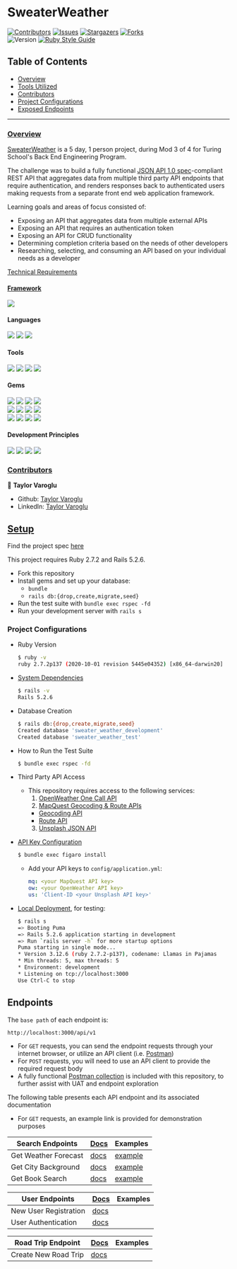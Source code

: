 # SweaterWeather

[![Contributors][contributors-shield]][contributors-url]
[![Issues][issues-shield]][issues-url]
[![Stargazers][stars-shield]][stars-url]
[![Forks][forks-shield]][forks-url]
</br>
![Version][version-badge]
[![Ruby Style Guide][rubocop-badge]][rubocop-url]



## Table of Contents

- [Overview](#overview)
- [Tools Utilized](#framework)
- [Contributors](#contributors)
- [Project Configurations](#setup)
- [Exposed Endpoints](#endpoints)


------

### <ins>Overview</ins>

[SweaterWeather](https://backend.turing.edu/module3/projects/sweater_weather/) is a 5 day, 1 person project, during Mod 3 of 4 for Turing School's Back End Engineering Program.

The challenge was to build a fully functional [JSON API 1.0 spec](https://jsonapi.org/)-compliant REST API that aggregates data from multiple third party API endpoints that require authentication, and renders responses back to authenticated users making requests from a separate front end web application framework.

Learning goals and areas of focus consisted of:

- Exposing an API that aggregates data from multiple external APIs
- Exposing an API that requires an authentication token
- Exposing an API for CRUD functionality
- Determining completion criteria based on the needs of other developers
- Researching, selecting, and consuming an API based on your individual needs as a developer

[Technical Requirements](https://backend.turing.edu/module3/projects/sweater_weather/requirements)

#### <ins>Framework</ins>
<p>
  <img src="https://img.shields.io/badge/Ruby%20On%20Rails-b81818.svg?&style=flat&logo=rubyonrails&logoColor=white" />
</p>

#### Languages
<p>
  <img src="https://img.shields.io/badge/Ruby-CC0000.svg?&style=flaste&logo=ruby&logoColor=white" />
  <img src="https://img.shields.io/badge/ActiveRecord-CC0000.svg?&style=flaste&logo=rubyonrails&logoColor=white" />
  <img src="https://img.shields.io/badge/JavaScript-f74114.svg?&style=flaste&logo=JavaScript&logoColor=white" />
</p>

#### Tools
<p>
  <img src="https://img.shields.io/badge/Atom-66595C.svg?&style=flaste&logo=atom&logoColor=white" />  
  <img src="https://img.shields.io/badge/Git-33b818.svg?&style=flaste&logo=git&logoColor=white" />
  <img src="https://img.shields.io/badge/GitHub-181717.svg?&style=flaste&logo=github&logoColor=white" />
  <img src="https://img.shields.io/badge/Postman-f74114.svg?&style=flat&logo=postman&logoColor=white" />
</p>

#### Gems
<p>
  <img src="https://img.shields.io/badge/rspec-b81818.svg?&style=flaste&logo=rubygems&logoColor=white" />
  <img src="https://img.shields.io/badge/pry-b81818.svg?&style=flaste&logo=rubygems&logoColor=white" />  
  <img src="https://img.shields.io/badge/simplecov-b81818.svg?&style=flaste&logo=rubygems&logoColor=white" />  
  <img src="https://img.shields.io/badge/shoulda--matchers-b81818.svg?&style=flaste&logo=rubygems&logoColor=white" />  
  </br>
  <img src="https://img.shields.io/badge/factory--bot-b81818.svg?&style=flaste&logo=rubygems&logoColor=white" />
  <img src="https://img.shields.io/badge/faker-b81818.svg?&style=flaste&logo=rubygems&logoColor=white" />  
  <img src="https://img.shields.io/badge/webmock-b81818.svg?&style=flaste&logo=rubygems&logoColor=white" />
  <img src="https://img.shields.io/badge/vcr-b81818.svg?&style=flaste&logo=rubygems&logoColor=white" />
  </br>
  <img src="https://img.shields.io/badge/faraday-b81818.svg?&style=flaste&logo=rubygems&logoColor=white" />
  <img src="https://img.shields.io/badge/bcrypt-b81818.svg?&style=flaste&logo=rubygems&logoColor=white" />
  <img src="https://img.shields.io/badge/figaro-b81818.svg?&style=flaste&logo=rubygems&logoColor=white" />
  <img src="https://img.shields.io/badge/rubocop-b81818.svg?&style=flaste&logo=rubygems&logoColor=white" />
</p>

#### Development Principles
<p>
  <img src="https://img.shields.io/badge/OOP-b81818.svg?&style=flaste&logo=OOP&logoColor=white" />
  <img src="https://img.shields.io/badge/TDD-b87818.svg?&style=flaste&logo=TDD&logoColor=white" />
  <img src="https://img.shields.io/badge/MVC-b8b018.svg?&style=flaste&logo=MVC&logoColor=white" />
  <img src="https://img.shields.io/badge/REST-33b818.svg?&style=flaste&logo=REST&logoColor=white" />  
</p>

### <ins>Contributors</ins>

👤  **Taylor Varoglu**
- Github: [Taylor Varoglu](https://github.com/tvaroglu)
- LinkedIn: [Taylor Varoglu](https://www.linkedin.com/in/taylorvaroglu/)


## <ins>Setup</ins>

Find the project spec [here](https://backend.turing.edu/module3/projects/sweater_weather/)

This project requires Ruby 2.7.2 and Rails 5.2.6.

* Fork this repository
* Install gems and set up your database:
    * `bundle`
    * `rails db:{drop,create,migrate,seed}`
* Run the test suite with `bundle exec rspec -fd`
* Run your development server with `rails s`


### Project Configurations

* Ruby Version
    ```bash
    $ ruby -v
    ruby 2.7.2p137 (2020-10-01 revision 5445e04352) [x86_64-darwin20]
    ```

* [System Dependencies](https://github.com/tvaroglu/sweater_weather/blob/main/Gemfile)
    ```bash
    $ rails -v
    Rails 5.2.6
    ```

* Database Creation
    ```bash
    $ rails db:{drop,create,migrate,seed}
    Created database 'sweater_weather_development'
    Created database 'sweater_weather_test'
    ```

* How to Run the Test Suite
    ```bash
    $ bundle exec rspec -fd
    ```

* Third Party API Access
  - This repository requires access to the following services:
    1. [OpenWeather One Call API](https://openweathermap.org/api/one-call-api)
    2. [MapQuest Geocoding & Route APIs](https://developer.mapquest.com/documentation/)
      - [Geocoding API](https://developer.mapquest.com/documentation/geocoding-api/address/get/)
      - [Route API](https://developer.mapquest.com/documentation/directions-api/route/get/)
    3. [Unsplash JSON API](https://unsplash.com/documentation)


* [API Key Configuration](https://github.com/laserlemon/figaro)
    ```bash
    $ bundle exec figaro install
    ```
    - Add your API keys to `config/application.yml`:
      ```yml
      mq: <your MapQuest API key>
      ow: <your OpenWeather API key>
      us: 'Client-ID <your Unsplash API key>'
      ```

* [Local Deployment](http://localhost:3000), for testing:
    ```bash
    $ rails s
    => Booting Puma
    => Rails 5.2.6 application starting in development
    => Run `rails server -h` for more startup options
    Puma starting in single mode...
    * Version 3.12.6 (ruby 2.7.2-p137), codename: Llamas in Pajamas
    * Min threads: 5, max threads: 5
    * Environment: development
    * Listening on tcp://localhost:3000
    Use Ctrl-C to stop
    ```


## Endpoints


The `base path` of each endpoint is:

```
http://localhost:3000/api/v1
```

- For `GET` requests, you can send the endpoint requests through your internet browser, or utilize an API client (i.e. [Postman](https://www.postman.com/))
- For `POST` requests, you will need to use an API client to provide the required request body
- A fully functional [Postman collection](https://github.com/tvaroglu/sweater_weather/blob/main/spec/postman_collections/SweaterWeatherDemo.postman_collection.json) is included with this repository, to further assist with UAT and endpoint exploration


The following table presents each API endpoint and its associated documentation
- For `GET` requests, an example link is provided for demonstration purposes  

**Search Endpoints**                  | [Docs](/docs/search.md) | Examples
---------------------------|------------------------------------------|--------
Get Weather Forecast     | [docs](/docs/search.md#get-forecast)          | [example](http://localhost:3000/api/v1/forecast?location=denver,co)
Get City Background     | [docs](/docs/search.md#get-background)          | [example](http://localhost:3000/api/v1/backgrounds?location=denver,co)
Get Book Search     | [docs](/docs/search.md#get-books)          | [example](http://localhost:3000/api/v1/book-search?location=denver,co&quantity=5)

**User Endpoints**            | [Docs](/docs/users.md) | Examples
---------------------------|------------------------------------------|--------
New User Registration     | [docs](/docs/users.md#create-user)          |
User Authentication     | [docs](/docs/users.md#create-session)          |

**Road Trip Endpoint**            | [Docs](/docs/road_trip.md) | Examples
---------------------------|------------------------------------------|--------
Create New Road Trip     | [docs](/docs/road_trip.md#create-road-trip)          |


<!-- MARKDOWN LINKS & IMAGES -->

[contributors-shield]: https://img.shields.io/github/contributors/tvaroglu/sweater_weather.svg?style=flat
[contributors-url]: https://github.com/tvaroglu/sweater_weather/graphs/contributors
[forks-shield]: https://img.shields.io/github/forks/tvaroglu/sweater_weather.svg?style=flat
[forks-url]: https://github.com/tvaroglu/sweater_weather/network/members
[stars-shield]: https://img.shields.io/github/stars/tvaroglu/sweater_weather.svg?style=flat
[stars-url]: https://github.com/tvaroglu/sweater_weather/stargazers
[issues-shield]: https://img.shields.io/github/issues/tvaroglu/sweater_weather.svg?style=flat
[issues-url]: https://github.com/tvaroglu/sweater_weather/issues
[rubocop-badge]: https://img.shields.io/badge/code_style-rubocop-brightgreen.svg?style=flat
[rubocop-url]: https://github.com/rubocop/rubocop
[version-badge]: https://img.shields.io/badge/API_version-V1-or.svg?&style=flat&logoColor=white
